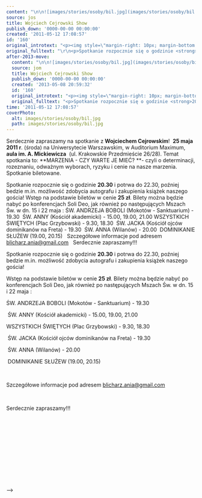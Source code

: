 ```yaml
---
content: "\n\n![images/stories/osoby/bil.jpg](images/stories/osoby/bil.jpg)Serdecznie zapraszamy na spotkanie z **Wojciechem Cejrowskim**!\_\n**25 maja** **2011 r**. (środa) na Uniwersytecie Warszawskim, w Auditorium Maximum, **aula im. A. Mickiewicza**\_ (ul. Krakowskie Przedmieście 26/28).\nTemat spotkania to: **MARZENIA - CZY WARTE JE MIEĆ? **- czyli o determinacji, rozeznaniu, odważnym wyborach, ryzyku i cenie na nasze marzenia.\nSpotkanie biletowane.\n\n<!--{{intro-break}}-->\n\nSpotkanie rozpocznie się o godzinie **20.30** i potrwa do 22.30, poźniej bedzie m.in. możliwość zdobycia autografu i zakupienia książek naszego gościa!\nWstęp na podstawie biletów w cenie **25 zł**. Bilety można będzie nabyć po konferencjach Soli Deo, jak również po następujących Mszach Św. w dn. 15 i 22 maja :\nŚW. ANDRZEJA BOBOLI (Mokotów - Sanktuarium) - 19.30\n\_ŚW. ANNY (Kościół akademicki) - 15.00, 19.00, 21.00\nWSZYSTKICH ŚWIĘTYCH (Plac Grzybowski) - 9.30, 18.30\n\_ŚW. JACKA (Kościół ojców dominikanów na Freta) - 19.30\n\_ŚW. ANNA (Wilanów) - 20.00\n\_DOMINIKANIE SŁUŻEW (19.00, 20.15)\n\_\nSzczegółowe informacje pod adresem blicharz.ania@gmail.com\n\_\nSerdecznie zapraszamy!!!\n\_\n\_\n\_\n\_\n\_\n\_\n\n\n<!--CONTENT FROM OLD SERVER (jos before 2013): \n\n![images/stories/osoby/bil.jpg](images/stories/osoby/bil.jpg)Serdecznie zapraszamy na spotkanie z **Wojciechem Cejrowskim**!\_\n\r\n\n**25 maja** **2011 r**. (środa) na Uniwersytecie Warszawskim, w Auditorium Maximum, **aula im. A. Mickiewicza**\_ (ul. Krakowskie Przedmieście 26/28).\n\r\n\nTemat spotkania to: **MARZENIA - CZY WARTE JE MIEĆ? **- czyli o determinacji, rozeznaniu, odważnym wyborach, ryzyku i cenie na nasze marzenia.\n\r\n\nSpotkanie biletowane.\n\r\n\n<!--{{intro-break}}-->\n\r\n\nSpotkanie rozpocznie się o godzinie **20.30** i potrwa do 22.30, poźniej bedzie m.in. możliwość zdobycia autografu i zakupienia książek naszego gościa!\n\r\n\nWstęp na podstawie biletów w cenie **25 zł**. Bilety można będzie nabyć po konferencjach Soli Deo, jak również po następujących Mszach Św. w dn. 15 i 22 maja :\n\r\n\nŚW. ANDRZEJA BOBOLI (Mokotów - Sanktuarium) - 19.30\n\r\n\n\_ŚW. ANNY (Kościół akademicki) - 15.00, 19.00, 21.00\n\r\n\nWSZYSTKICH ŚWIĘTYCH (Plac Grzybowski) - 9.30, 18.30\n\r\n\n\_ŚW. JACKA (Kościół ojców dominikanów na Freta) - 19.30\n\r\n\n\_ŚW. ANNA (Wilanów) - 20.00\n\r\n\n\_DOMINIKANIE SŁUŻEW (19.00, 20.15)\n\r\n\n\_\n\r\n\nSzczegółowe informacje pod adresem blicharz.ania@gmail.com\n\r\n\n\_\n\r\n\nSerdecznie zapraszamy!!!\n\r\n\n\_\n\r\n\n\_\n\r\n\n\_\n\r\n\n\_\n\r\n\n\_\n\r\n\n\_\n\n-->"
source: jos
title: Wojciech Cejrowski Show
publish_down: '0000-00-00 00:00:00'
created: '2011-05-12 17:08:57'
id: '160'
original_introtext: "<p><img style=\"margin-right: 10px; margin-bottom: 10px; float: left;\" src=\"images/stories/osoby/bil.jpg\" height=\"144\" width=\"101\" />Serdecznie zapraszamy na spotkanie z <strong>Wojciechem Cejrowskim</strong>!\_</p>\r\n<p><strong>25 maja</strong> <strong>2011 r</strong>. (środa) na Uniwersytecie Warszawskim, w Auditorium Maximum, <strong>aula im. A. Mickiewicza</strong>\_ (ul. Krakowskie Przedmieście 26/28).</p>\r\n<p>Temat spotkania to: <strong>MARZENIA - CZY WARTE JE MIEĆ? </strong>- czyli o determinacji, rozeznaniu, odważnym wyborach, ryzyku i cenie na nasze marzenia.</p>\r\n<p>Spotkanie biletowane.</p>\r\n"
original_fulltext: "\r\n<p>Spotkanie rozpocznie się o godzinie <strong>20.30</strong> i potrwa do 22.30, poźniej bedzie m.in. możliwość zdobycia autografu i zakupienia książek naszego gościa!</p>\r\n<p>Wstęp na podstawie biletów w cenie <strong>25 zł</strong>. Bilety można będzie nabyć po konferencjach Soli Deo, jak również po następujących Mszach Św. w dn. 15 i 22 maja :</p>\r\n<p>ŚW. ANDRZEJA BOBOLI (Mokotów - Sanktuarium) - 19.30</p>\r\n<p>\_ŚW. ANNY (Kościół akademicki) - 15.00, 19.00, 21.00</p>\r\n<p>WSZYSTKICH ŚWIĘTYCH (Plac Grzybowski) - 9.30, 18.30</p>\r\n<p>\_ŚW. JACKA (Kościół ojców dominikanów na Freta) - 19.30</p>\r\n<p>\_ŚW. ANNA (Wilanów) - 20.00</p>\r\n<p>\_DOMINIKANIE SŁUŻEW (19.00, 20.15)</p>\r\n<p>\_</p>\r\n<p>Szczegółowe informacje pod adresem <a href=\"mailto:blicharz.ania@gmail.com\">blicharz.ania@gmail.com</a></p>\r\n<p>\_</p>\r\n<p>Serdecznie zapraszamy!!!</p>\r\n<p>\_</p>\r\n<p>\_</p>\r\n<p>\_</p>\r\n<p>\_</p>\r\n<p>\_</p>\r\n<p>\_</p>"
after-2013-move:
  content: "\n\n![images/stories/osoby/bil.jpg](images/stories/osoby/bil.jpg)Serdecznie zapraszamy na spotkanie z **Wojciechem Cejrowskim**!\_\n**25 maja** **2011 r**. (środa) na Uniwersytecie Warszawskim, w Auditorium Maximum, **aula im. A. Mickiewicza**\_ (ul. Krakowskie Przedmieście 26/28).\nTemat spotkania to: **MARZENIA - CZY WARTE JE MIEĆ? **- czyli o determinacji, rozeznaniu, odważnym wyborach, ryzyku i cenie na nasze marzenia.\nSpotkanie biletowane.\n\n<!--{{intro-break}}-->\n\nSpotkanie rozpocznie się o godzinie **20.30** i potrwa do 22.30, poźniej bedzie m.in. możliwość zdobycia autografu i zakupienia książek naszego gościa!\nWstęp na podstawie biletów w cenie **25 zł**. Bilety można będzie nabyć po konferencjach Soli Deo, jak również po następujących Mszach Św. w dn. 15 i 22 maja :\nŚW. ANDRZEJA BOBOLI (Mokotów - Sanktuarium) - 19.30\n\_ŚW. ANNY (Kościół akademicki) - 15.00, 19.00, 21.00\nWSZYSTKICH ŚWIĘTYCH (Plac Grzybowski) - 9.30, 18.30\n\_ŚW. JACKA (Kościół ojców dominikanów na Freta) - 19.30\n\_ŚW. ANNA (Wilanów) - 20.00\n\_DOMINIKANIE SŁUŻEW (19.00, 20.15)\n\_\nSzczegółowe informacje pod adresem blicharz.ania@gmail.com\n\_\nSerdecznie zapraszamy!!!\n\_\n\_\n\_\n\_\n\_\n\_\n"
  source: jom
  title: Wojciech Cejrowski Show
  publish_down: '0000-00-00 00:00:00'
  created: '2013-05-08 20:59:32'
  id: '160'
  original_introtext: "<p><img style=\"margin-right: 10px; margin-bottom: 10px; float: left;\" src=\"images/stories/osoby/bil.jpg\" height=\"144\" width=\"101\" />Serdecznie zapraszamy na spotkanie z <strong>Wojciechem Cejrowskim</strong>!\_</p>\n<p><strong>25 maja</strong> <strong>2011 r</strong>. (środa) na Uniwersytecie Warszawskim, w Auditorium Maximum, <strong>aula im. A. Mickiewicza</strong>\_ (ul. Krakowskie Przedmieście 26/28).</p>\n<p>Temat spotkania to: <strong>MARZENIA - CZY WARTE JE MIEĆ? </strong>- czyli o determinacji, rozeznaniu, odważnym wyborach, ryzyku i cenie na nasze marzenia.</p>\n<p>Spotkanie biletowane.</p>"
  original_fulltext: "<p>Spotkanie rozpocznie się o godzinie <strong>20.30</strong> i potrwa do 22.30, poźniej bedzie m.in. możliwość zdobycia autografu i zakupienia książek naszego gościa!</p>\n<p>Wstęp na podstawie biletów w cenie <strong>25 zł</strong>. Bilety można będzie nabyć po konferencjach Soli Deo, jak również po następujących Mszach Św. w dn. 15 i 22 maja :</p>\n<p>ŚW. ANDRZEJA BOBOLI (Mokotów - Sanktuarium) - 19.30</p>\n<p>\_ŚW. ANNY (Kościół akademicki) - 15.00, 19.00, 21.00</p>\n<p>WSZYSTKICH ŚWIĘTYCH (Plac Grzybowski) - 9.30, 18.30</p>\n<p>\_ŚW. JACKA (Kościół ojców dominikanów na Freta) - 19.30</p>\n<p>\_ŚW. ANNA (Wilanów) - 20.00</p>\n<p>\_DOMINIKANIE SŁUŻEW (19.00, 20.15)</p>\n<p>\_</p>\n<p>Szczegółowe informacje pod adresem <a href=\"mailto:blicharz.ania@gmail.com\">blicharz.ania@gmail.com</a></p>\n<p>\_</p>\n<p>Serdecznie zapraszamy!!!</p>\n<p>\_</p>\n<p>\_</p>\n<p>\_</p>\n<p>\_</p>\n<p>\_</p>\n<p>\_</p>"
time: '2011-05-12 17:08:57'
coverPhoto:
  alt: images/stories/osoby/bil.jpg
  path: images/stories/osoby/bil.jpg
---
```

Serdecznie zapraszamy na spotkanie z **Wojciechem Cejrowskim**! 
**25 maja** **2011 r**. (środa) na Uniwersytecie Warszawskim, w Auditorium Maximum, **aula im. A. Mickiewicza**  (ul. Krakowskie Przedmieście 26/28).
Temat spotkania to: **MARZENIA - CZY WARTE JE MIEĆ? **- czyli o determinacji, rozeznaniu, odważnym wyborach, ryzyku i cenie na nasze marzenia.
Spotkanie biletowane.

<!--{{intro-break}}-->

Spotkanie rozpocznie się o godzinie **20.30** i potrwa do 22.30, poźniej bedzie m.in. możliwość zdobycia autografu i zakupienia książek naszego gościa!
Wstęp na podstawie biletów w cenie **25 zł**. Bilety można będzie nabyć po konferencjach Soli Deo, jak również po następujących Mszach Św. w dn. 15 i 22 maja :
ŚW. ANDRZEJA BOBOLI (Mokotów - Sanktuarium) - 19.30
 ŚW. ANNY (Kościół akademicki) - 15.00, 19.00, 21.00
WSZYSTKICH ŚWIĘTYCH (Plac Grzybowski) - 9.30, 18.30
 ŚW. JACKA (Kościół ojców dominikanów na Freta) - 19.30
 ŚW. ANNA (Wilanów) - 20.00
 DOMINIKANIE SŁUŻEW (19.00, 20.15)
 
Szczegółowe informacje pod adresem blicharz.ania@gmail.com
 
Serdecznie zapraszamy!!!
 
 
 
 
 
 


<!--CONTENT FROM OLD SERVER (jos before 2013): 

Serdecznie zapraszamy na spotkanie z **Wojciechem Cejrowskim**! 


**25 maja** **2011 r**. (środa) na Uniwersytecie Warszawskim, w Auditorium Maximum, **aula im. A. Mickiewicza**  (ul. Krakowskie Przedmieście 26/28).


Temat spotkania to: **MARZENIA - CZY WARTE JE MIEĆ? **- czyli o determinacji, rozeznaniu, odważnym wyborach, ryzyku i cenie na nasze marzenia.


Spotkanie biletowane.


<!--{{intro-break}}-->


Spotkanie rozpocznie się o godzinie **20.30** i potrwa do 22.30, poźniej bedzie m.in. możliwość zdobycia autografu i zakupienia książek naszego gościa!


Wstęp na podstawie biletów w cenie **25 zł**. Bilety można będzie nabyć po konferencjach Soli Deo, jak również po następujących Mszach Św. w dn. 15 i 22 maja :


ŚW. ANDRZEJA BOBOLI (Mokotów - Sanktuarium) - 19.30


 ŚW. ANNY (Kościół akademicki) - 15.00, 19.00, 21.00


WSZYSTKICH ŚWIĘTYCH (Plac Grzybowski) - 9.30, 18.30


 ŚW. JACKA (Kościół ojców dominikanów na Freta) - 19.30


 ŚW. ANNA (Wilanów) - 20.00


 DOMINIKANIE SŁUŻEW (19.00, 20.15)


 


Szczegółowe informacje pod adresem blicharz.ania@gmail.com


 


Serdecznie zapraszamy!!!


 


 


 


 


 


 

-->

<!--{{json:{"created_date":"2011-05-12 17:08:57","publish_down":"0000-00-00 00:00:00","id":"160"}}}-->